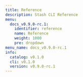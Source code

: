 ```yaml
---
title: Reference
description: Stash CLI Reference
menu:
  docs_v0.9.0-rc.1:
    identifier: reference
    name: Reference
    weight: 1000
    pre: dropdown
menu_name: docs_v0.9.0-rc.1
info:
  catalog: v0.1.0
  cli: v0.1.0
  version: v0.9.0-rc.1
---
```


